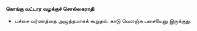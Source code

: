 **கொங்கு வட்டார வழக்குச் சொல்லகராதி**
- பச்சை வர்ணத்தை அழுத்தமாகக் கூறுதல். காடு வௌஞ்சு பசையேனு இருக்குது.

